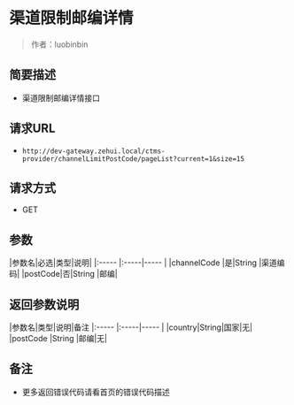 # 渠道限制邮编详情

> 作者：luobinbin

## 简要描述

- 渠道限制邮编详情接口

## 请求URL
- `http://dev-gateway.zehui.local/ctms-provider/channelLimitPostCode/pageList?current=1&size=15`
  
## 请求方式
- GET

## 参数

|参数名|必选|类型|说明|
|:-----  |:-----|-----        |
|channelCode |是|String   |渠道编码|
|postCode|否|String   |邮编|


## 返回参数说明

|参数名|类型|说明|备注
|:-----  |:-----|-----                  |
|country|String|国家|无|
|postCode |String   |邮编|无|

## 备注 

- 更多返回错误代码请看首页的错误代码描述